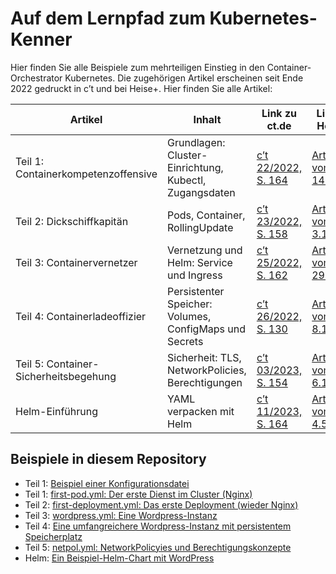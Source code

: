 # Auf dem Lernpfad zum Kubernetes-Kenner

Hier finden Sie alle Beispiele zum mehrteiligen Einstieg in den Container-Orchestrator Kubernetes. Die zugehörigen Artikel erscheinen seit Ende 2022 gedruckt in c’t und bei Heise+. Hier finden Sie alle Artikel:

|Artikel|Inhalt|Link zu ct.de|Link zu Heise+|
|---|---|---|---|
|Teil 1: Containerkompetenzoffensive|Grundlagen: Cluster-Einrichtung, Kubectl, Zugangsdaten|[c’t 22/2022, S. 164](https://www.heise.de/select/ct/2022/22/2220016192019307305)|[Artikel vom 14.10.22](https://www.heise.de/ratgeber/Kubernetes-lernen-und-verstehen-Teil-1-Cluster-aus-drei-Linux-Servern-bauen-7308546.html)|
|Teil 2: Dickschiffkapitän|Pods, Container, RollingUpdate|[c’t 23/2022, S. 158](https://www.heise.de/select/ct/2022/23/2226222223049288708)|[Artikel vom 3.11.22](https://www.heise.de/ratgeber/Kubernetes-lernen-und-verstehen-Teil-2-Wie-Sie-Cluster-mit-Containern-fuellen-7325943.html)|
|Teil 3: Containervernetzer|Vernetzung und Helm: Service und Ingress|[c’t 25/2022, S. 162](https://www.heise.de/select/ct/2022/25/2227819463169465666)|[Artikel vom 29.11.22](https://www.heise.de/ratgeber/Kubernetes-lernen-und-verstehen-Teil-3-Container-vernetzen-7351581.html)|
|Teil 4: Containerladeoffizier|Persistenter Speicher: Volumes, ConfigMaps und Secrets|[c’t 26/2022, S. 130](https://www.heise.de/select/ct/2022/26/2230718252768410612)|[Artikel vom 8.12.22](https://www.heise.de/hintergrund/Kubernetes-lernen-und-verstehen-Teil-4-Daten-speichern-7367376.html)|
|Teil 5: Container-Sicherheitsbegehung|Sicherheit: TLS, NetworkPolicies, Berechtigungen|[c’t 03/2023, S. 154](https://www.heise.de/select/ct/2023/3/2232021023011260054)|[Artikel vom 6.1.2023](https://www.heise.de/ratgeber/Kubernetes-lernen-und-verstehen-Teil-5-Sicherheitskonzepte-einsetzen-7445949.html)|
|Helm-Einführung|YAML verpacken mit Helm|[c’t 11/2023, S. 164]()|[Artikel vom 4.5.2023]()|

## Beispiele in diesem Repository

* Teil 1: [Beispiel einer Konfigurationsdatei](./part-1/kubeconfig)
* Teil 1: [first-pod.yml: Der erste Dienst im Cluster (Nginx)](./part-1/first-pod.yml)
* Teil 2: [first-deployment.yml: Das erste Deployment (wieder Nginx)](./part-2/first-deployment.yml)
* Teil 3: [wordpress.yml: Eine Wordpress-Instanz](./part-3/wordpress.yml)
* Teil 4: [Eine umfangreichere Wordpress-Instanz mit persistentem Speicherplatz](./part-4/README.md)
* Teil 5: [netpol.yml: NetworkPolicyies und Berechtigungskonzepte](./part-5/README.md)
* Helm: [Ein Beispiel-Helm-Chart mit WordPress](./helm-wordpress/README.md)